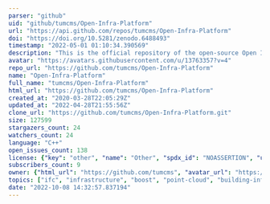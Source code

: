 ```yaml
---
parser: "github"
uid: "github/tumcms/Open-Infra-Platform"
url: "https://api.github.com/repos/tumcms/Open-Infra-Platform"
doi: "https://doi.org/10.5281/zenodo.6488493"
timestamp: "2022-05-01 01:10:34.390569"
description: "This is the official repository of the open-source Open Infra Platform software (as of April 2020)."
avatar: "https://avatars.githubusercontent.com/u/13763357?v=4"
repo_url: "https://github.com/tumcms/Open-Infra-Platform"
name: "Open-Infra-Platform"
full_name: "tumcms/Open-Infra-Platform"
html_url: "https://github.com/tumcms/Open-Infra-Platform"
created_at: "2020-03-28T22:05:29Z"
updated_at: "2022-04-28T21:55:56Z"
clone_url: "https://github.com/tumcms/Open-Infra-Platform.git"
size: 127599
stargazers_count: 24
watchers_count: 24
language: "C++"
open_issues_count: 138
license: {"key": "other", "name": "Other", "spdx_id": "NOASSERTION", "url": null, "node_id": "MDc6TGljZW5zZTA="}
subscribers_count: 9
owner: {"html_url": "https://github.com/tumcms", "avatar_url": "https://avatars.githubusercontent.com/u/13763357?v=4", "login": "tumcms", "type": "Organization"}
topics: ["ifc", "infrastructure", "boost", "point-cloud", "building-information-modelling", "okstra"]
date: "2022-10-08 14:32:57.837194"
---
```

